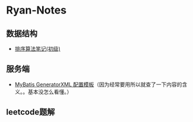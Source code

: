 # Ryan-Notes

## 数据结构
- [排序算法笔记(初级)]( https://github.com/MarsCircle/Ryan-Notes/blob/master/%E6%8E%92%E5%BA%8F%E7%AE%97%E6%B3%95.md)

## 服务端
- [MyBatis GeneratorXML 配置模板](https://github.com/MarsCircle/Ryan-Notes/blob/master/MyBatis%20GeneratorXML%20%E9%85%8D%E7%BD%AE%E6%A8%A1%E6%9D%BF.md)（因为经常要用所以就查了一下内容的含义。。基本没怎么看懂。）

## leetcode题解

